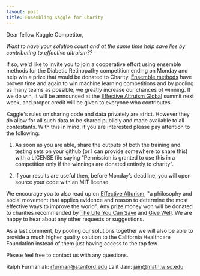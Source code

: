 ```yaml
---
layout: post
title: Ensembling Kaggle for Charity
---
```

Dear fellow Kaggle Competitor,

*Want to have your solution count and at the same time help save lies by contributing to effective altruism??*

If so, we'd like to invite you to join a cooperative effort using ensemble methods for the Diabetic Retinopathy competition ending on Monday and help win a prize that would be donated to Charity. [Ensemble methods][0] have proven time and again to win machine learning competitions and by pooling as many teams as possible, we greatly increase our chances of winning. If we do win, it will be announced at the [Effective Altruism Global][1] summit next week, and proper credit will be given to everyone who contributes.

Kaggle's rules on sharing code and data privately are strict. However they do allow for all such data to be shared publicly and made available to all contestants. With this in mind, if you are interested please pay attention to the following:

1. As soon as you are able, share the outputs of both the training and testing sets on your github (or I can provide somewhere to share this) with a LICENSE file saying “Permission is granted to use this in a competition only if the winnings are donated entirely to charity”.

2. If your results are useful then, before Monday’s deadline, you will open source your code with an MIT license.

We encourage you to also read up on [Effective Alturism][2], "a philosophy and social movement that applies evidence and reason to determine the most effective ways to improve the world".  Any prize money won will be donated to charities recommended by [The Life You Can Save][3] and [Give Well][4]. We are happy to hear about any other requests or suggestions.

As a last comment, by pooling our solutions together we will also be able to provide a much higher quality solution to the California Healthcare Foundation instead of them just having access to the top few. 

Please feel free to contact us with any questions.  

Ralph Furmaniak: rfurman@stanford.edu
Lalit Jain: jain@math.wisc.edu

[0]: https://en.wikipedia.org/wiki/Ensemble_learning
[1]: http://www.eaglobal.org/
[2]: http://www.effectivealtruism.org/
[3]: http://www.thelifeyoucansave.org/
[4]: http://www.givewell.org/charities/top-charities

